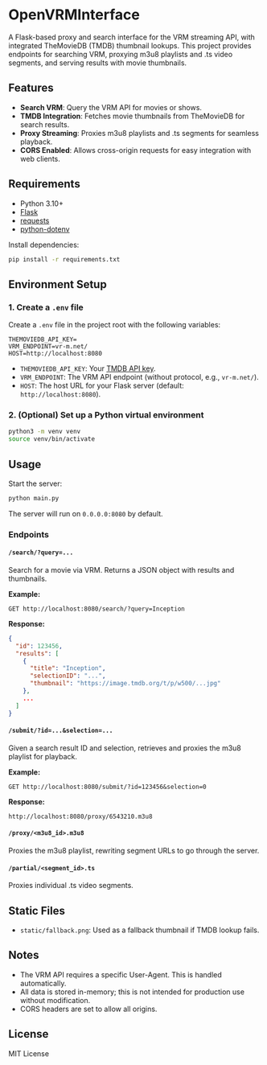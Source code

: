 # OpenVRMInterface

A Flask-based proxy and search interface for the VRM streaming API, with integrated TheMovieDB (TMDB) thumbnail lookups. This project provides endpoints for searching VRM, proxying m3u8 playlists and .ts video segments, and serving results with movie thumbnails.

## Features

- **Search VRM**: Query the VRM API for movies or shows.
- **TMDB Integration**: Fetches movie thumbnails from TheMovieDB for search results.
- **Proxy Streaming**: Proxies m3u8 playlists and .ts segments for seamless playback.
- **CORS Enabled**: Allows cross-origin requests for easy integration with web clients.

## Requirements

- Python 3.10+
- [Flask](https://flask.palletsprojects.com/)
- [requests](https://pypi.org/project/requests/)
- [python-dotenv](https://pypi.org/project/python-dotenv/)

Install dependencies:

```bash
pip install -r requirements.txt
```

## Environment Setup

### 1. Create a `.env` file

Create a `.env` file in the project root with the following variables:

```env
THEMOVIEDB_API_KEY=
VRM_ENDPOINT=vr-m.net/
HOST=http://localhost:8080
```

- `THEMOVIEDB_API_KEY`: Your [TMDB API key](https://www.themoviedb.org/documentation/api).
- `VRM_ENDPOINT`: The VRM API endpoint (without protocol, e.g., `vr-m.net/`).
- `HOST`: The host URL for your Flask server (default: `http://localhost:8080`).

### 2. (Optional) Set up a Python virtual environment

```bash
python3 -m venv venv
source venv/bin/activate
```

## Usage

Start the server:

```bash
python main.py
```

The server will run on `0.0.0.0:8080` by default.

### Endpoints

#### `/search/?query=...`

Search for a movie via VRM. Returns a JSON object with results and thumbnails.

**Example:**

```http
GET http://localhost:8080/search/?query=Inception
```

**Response:**

```json
{
  "id": 123456,
  "results": [
    {
      "title": "Inception",
      "selectionID": "...",
      "thumbnail": "https://image.tmdb.org/t/p/w500/...jpg"
    },
    ...
  ]
}
```

#### `/submit/?id=...&selection=...`

Given a search result ID and selection, retrieves and proxies the m3u8 playlist for playback.

**Example:**

```http
GET http://localhost:8080/submit/?id=123456&selection=0
```

**Response:**

```text
http://localhost:8080/proxy/6543210.m3u8
```

#### `/proxy/<m3u8_id>.m3u8`

Proxies the m3u8 playlist, rewriting segment URLs to go through the server.

#### `/partial/<segment_id>.ts`

Proxies individual .ts video segments.

## Static Files

- `static/fallback.png`: Used as a fallback thumbnail if TMDB lookup fails.

## Notes

- The VRM API requires a specific User-Agent. This is handled automatically.
- All data is stored in-memory; this is not intended for production use without modification.
- CORS headers are set to allow all origins.

## License

MIT License
